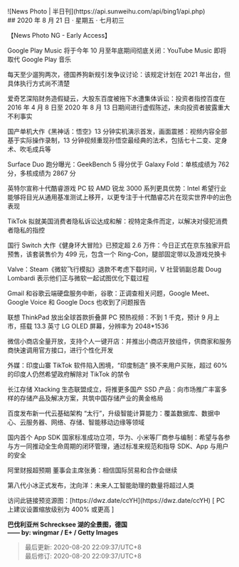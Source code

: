 <div id="divbox">
![News Photo | 半日刊](https://api.sunweihu.com/api/bing1/api.php)  

<section class="main-text">
## 2020 年 8 月 21 日 · 星期五 · 七月初三  
<p id="jieqi">【News Photo NG - Early Access】</p>  

Google Play Music 将于今年 10 月至年底期间彻底关闭：YouTube Music 即将取代 Google Play 音乐  

每天至少遛狗两次，德国养狗新规引发争议讨论：该规定计划在 2021 年出台，但具体执行方式尚不清楚  

爱奇艺深陷财务造假疑云，大股东百度被拖下水遭集体诉讼：投资者指控百度在 2016 年 4 月 8 日至 2020 年 8 月 13 日期间进行虚假陈述，未向投资者披露重大不利事实  

国产单机大作《黑神话：悟空》13 分钟实机演示首发，画面震撼：视频内容全部基于实际操作录制，13 分钟视频重现孙悟空最经典的法术，包括七十二变、定身术、吹毛成兵等  

Surface Duo 跑分曝光：GeekBench 5 得分优于 Galaxy Fold：单核成绩为 762 分，多核成绩为 2867 分  

英特尔宣称十代酷睿游戏 PC 较 AMD 锐龙 3000 系列更具优势：Intel 希望行业能够将目光从通用基准测试上移开，以更专注于十代酷睿芯片在现实世界中的出色表现  

TikTok 拟就美国消费者隐私诉讼达成和解：视特定条件而定，以解决对侵犯消费者隐私的指控  

国行 Switch 大作《健身环大冒险》已预定超 2.6 万件：今日正式在京东独家开启预售，该套装售价为 499 元，包含一个 Ring-Con，腿部固定带以及游戏兑换卡  

Valve：Steam《微软飞行模拟》退款不考虑下载时间，V 社营销副总裁 Doug Lombardi 表示他们正与微软一起试图优化下载过程  

Gmail 和谷歌云端硬盘服务中断，谷歌：正调查相关问题，Google Meet、Google Voice 和 Google Docs 也收到了问题报告  

联想 ThinkPad 放出全球首款折叠屏 PC 预热视频：不到 1 千克，预计 9 月上市，搭载 13.3 英寸 LG OLED 屏幕，分辨率为 2048*1536  

微信小商店全量开放，支持个人一键开店：并推出小商店开放组件，供商家和服务商快速调用官方接口，进行个性化开发  

外媒：印度山寨 TikTok 软件陷入困境，“印度制造” 换不来用户买账，超过 60% 的印度人仍然希望政府解除对 TikTok 的禁令  

长江存储 Xtacking 生态联盟成立，将推更多国产 SSD 产品：向市场推广丰富多样的存储产品及解决方案，共筑中国存储产业的黄金格局  

百度发布新一代云基础架构 “太行”，升级智能计算能力：覆盖数据库、数据中心、云服务器、网络、存储、智能移动边缘等领域  

国内首个 App SDK 国家标准成功立项，华为、小米等厂商参与编制：希望与各参与方一同推动全生命周期的闭环管理，通过标准来规范和指导 SDK、App 与用户的安全  

阿里财报超预期 董事会主席张勇：相信国际贸易和合作会继续  

第八代小冰正式发布，沈向洋：未来人工智能助理的数量将超过人类  

</section>  

<footer>
访问此链接预览源图：[https://dwz.date/ccYH](https://dwz.date/ccYH)  
[ PC 上建议设置缩放级别为 400% 或更高 ]  

**巴伐利亚州 Schrecksee 湖的全景图，德国**  
**—— by: wingmar / E+ / Getty Images** 

> 最后更新: 2020-08-20 22:09:37/UTC+8  
> 最后修订: 2020-08-20 22:09:37/UTC+8  
</footer>
</div>